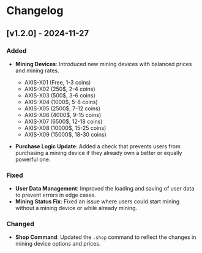 # Changelog

## [v1.2.0] - 2024-11-27
### Added
- **Mining Devices**: Introduced new mining devices with balanced prices and mining rates.
  - AXIS-X01 (Free, 1-3 coins)
  - AXIS-X02 (250$, 2-4 coins)
  - AXIS-X03 (500$, 3-6 coins)
  - AXIS-X04 (1000$, 5-8 coins)
  - AXIS-X05 (2500$, 7-12 coins)
  - AXIS-X06 (4000$, 9-15 coins)
  - AXIS-X07 (6500$, 12-18 coins)
  - AXIS-X08 (10000$, 15-25 coins)
  - AXIS-X09 (15000$, 18-30 coins)
  
- **Purchase Logic Update**: Added a check that prevents users from purchasing a mining device if they already own a better or equally powerful one. 
   
### Fixed
- **User Data Management**: Improved the loading and saving of user data to prevent errors in edge cases.
- **Mining Status Fix**: Fixed an issue where users could start mining without a mining device or while already mining.
  
### Changed
- **Shop Command**: Updated the `.shop` command to reflect the changes in mining device options and prices.
